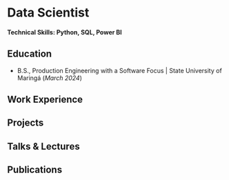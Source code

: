 # Data Scientist

#### Technical Skills: Python, SQL, Power BI

## Education
- B.S., Production Engineering with a Software Focus | State University of Maringá (_March 2024_)
## Work Experience


## Projects


## Talks & Lectures


## Publications
